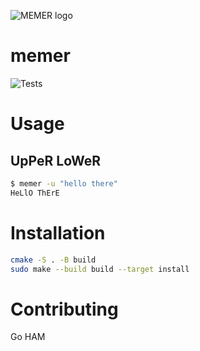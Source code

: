 ![MEMER logo](images/logo.png)

# memer
![Tests](https://github.com/iwishiwasaneagle/memer/workflows/Tests/badge.svg)

# Usage
## UpPeR LoWeR 
```bash
$ memer -u "hello there"
HeLlO ThErE
```

# Installation

```bash
cmake -S . -B build
sudo make --build build --target install
```

# Contributing

Go HAM
